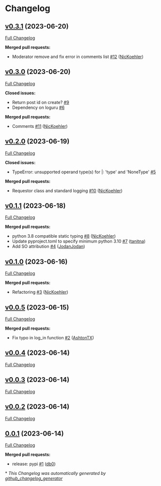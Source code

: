 # Changelog

## [v0.3.1](https://github.com/db0/pythorhead/tree/v0.3.1) (2023-06-20)

[Full Changelog](https://github.com/db0/pythorhead/compare/v0.3.0...v0.3.1)

**Merged pull requests:**

- Moderator remove and fix error in comments list [\#12](https://github.com/db0/pythorhead/pull/12) ([NicKoehler](https://github.com/NicKoehler))

## [v0.3.0](https://github.com/db0/pythorhead/tree/v0.3.0) (2023-06-20)

[Full Changelog](https://github.com/db0/pythorhead/compare/v0.2.0...v0.3.0)

**Closed issues:**

- Return post id on create? [\#9](https://github.com/db0/pythorhead/issues/9)
- Dependency on loguru [\#6](https://github.com/db0/pythorhead/issues/6)

**Merged pull requests:**

- Comments [\#11](https://github.com/db0/pythorhead/pull/11) ([NicKoehler](https://github.com/NicKoehler))

## [v0.2.0](https://github.com/db0/pythorhead/tree/v0.2.0) (2023-06-19)

[Full Changelog](https://github.com/db0/pythorhead/compare/v0.1.1...v0.2.0)

**Closed issues:**

- TypeError: unsupported operand type\(s\) for |: 'type' and 'NoneType' [\#5](https://github.com/db0/pythorhead/issues/5)

**Merged pull requests:**

- Requestor class and standard logging [\#10](https://github.com/db0/pythorhead/pull/10) ([NicKoehler](https://github.com/NicKoehler))

## [v0.1.1](https://github.com/db0/pythorhead/tree/v0.1.1) (2023-06-18)

[Full Changelog](https://github.com/db0/pythorhead/compare/v0.1.0...v0.1.1)

**Merged pull requests:**

- python 3.8 compatible static typing [\#8](https://github.com/db0/pythorhead/pull/8) ([NicKoehler](https://github.com/NicKoehler))
- Update pyproject.toml to specify minimum python 3.10 [\#7](https://github.com/db0/pythorhead/pull/7) ([tanitna](https://github.com/tanitna))
- Add SO attribution [\#4](https://github.com/db0/pythorhead/pull/4) ([JodanJodan](https://github.com/JodanJodan))

## [v0.1.0](https://github.com/db0/pythorhead/tree/v0.1.0) (2023-06-16)

[Full Changelog](https://github.com/db0/pythorhead/compare/v0.0.5...v0.1.0)

**Merged pull requests:**

- Refactoring [\#3](https://github.com/db0/pythorhead/pull/3) ([NicKoehler](https://github.com/NicKoehler))

## [v0.0.5](https://github.com/db0/pythorhead/tree/v0.0.5) (2023-06-15)

[Full Changelog](https://github.com/db0/pythorhead/compare/v0.0.4...v0.0.5)

**Merged pull requests:**

- Fix typo in log\_in function [\#2](https://github.com/db0/pythorhead/pull/2) ([AshtonTX](https://github.com/AshtonTX))

## [v0.0.4](https://github.com/db0/pythorhead/tree/v0.0.4) (2023-06-14)

[Full Changelog](https://github.com/db0/pythorhead/compare/v0.0.3...v0.0.4)

## [v0.0.3](https://github.com/db0/pythorhead/tree/v0.0.3) (2023-06-14)

[Full Changelog](https://github.com/db0/pythorhead/compare/v0.0.2...v0.0.3)

## [v0.0.2](https://github.com/db0/pythorhead/tree/v0.0.2) (2023-06-14)

[Full Changelog](https://github.com/db0/pythorhead/compare/0.0.1...v0.0.2)

## [0.0.1](https://github.com/db0/pythorhead/tree/0.0.1) (2023-06-14)

[Full Changelog](https://github.com/db0/pythorhead/compare/5279ffc27243872bef2478e08c482d0e19989a41...0.0.1)

**Merged pull requests:**

- release: pypi [\#1](https://github.com/db0/pythorhead/pull/1) ([db0](https://github.com/db0))



\* *This Changelog was automatically generated by [github_changelog_generator](https://github.com/github-changelog-generator/github-changelog-generator)*

